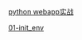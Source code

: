 [python webapp实战](https://www.liaoxuefeng.com/wiki/0014316089557264a6b348958f449949df42a6d3a2e542c000/001432170876125c96f6cc10717484baea0c6da9bee2be4000)

[01-init_env](https://github.com/yexuesong/webapp/blob/master/doc/01-init_env.md)

